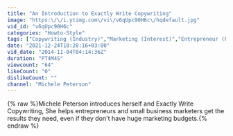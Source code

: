 ```yaml
---
title: "An Introduction to Exactly Write Copywriting"
image: "https:\/\/i.ytimg.com\/vi\/v6qUpc90H6c\/hqdefault.jpg"
vid_id: "v6qUpc90H6c"
categories: "Howto-Style"
tags: ["Copywriting (Industry)","Marketing (Interest)","Entrepreneur (Profession)"]
date: "2021-12-24T10:28:16+03:00"
vid_date: "2014-11-04T04:14:36Z"
duration: "PT4M4S"
viewcount: "64"
likeCount: "0"
dislikeCount: ""
channel: "Michele Peterson"
---
```

{% raw %}Michele Peterson introduces herself and Exactly Write Copywriting, She helps entrepreneurs and small business marketers get the results they need, even if they don't have huge marketing budgets.{% endraw %}
